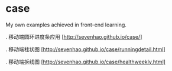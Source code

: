 # case
 My own examples achieved in front-end learning.
 
 . 移动端圆环进度条应用
 [http://sevenhao.github.io/case/]
 
 . 移动端柱状图
 [http://sevenhao.github.io/case/runningdetail.html]
 
 . 移动端拆线图
 [http://sevenhao.github.io/case/healthweekly.html]
 
